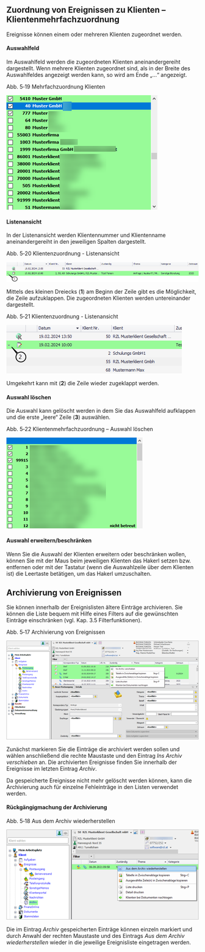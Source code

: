 ## Zuordnung von Ereignissen zu Klienten – Klientenmehrfachzuordnung

Ereignisse können einem oder mehreren Klienten zugeordnet werden.

#### Auswahlfeld

Im Auswahlfeld werden die zugeordneten Klienten aneinandergereiht
dargestellt. Wenn mehrere Klienten zugeordnet sind, als in der Breite
des Auswahlfeldes angezeigt werden kann, so wird am Ende „…“ angezeigt.

Abb. 5‑19 Mehrfachzuordnung Klienten

![Mehrfachzuordnung Klienten](<img/image111.png>)

#### Listenansicht

In der Listenansicht werden Klientennummer und Klientenname
aneinandergereiht in den jeweiligen Spalten dargestellt.

Abb. 5‑20 Klientenzuordnung - Listenansicht

![Klientenzuordnung - Listenansicht](<img/image112.png>)

Mittels des kleinen Dreiecks (**1**) am Beginn der Zeile gibt es die
Möglichkeit, die Zeile aufzuklappen. Die zugeordneten Klienten werden
untereinander dargestellt.

Abb. 5‑21 Klientenzuordnung - Listenansicht

![Klientenzuordnung - Listenansicht](<img/image113.png>)

Umgekehrt kann mit (**2**) die Zeile wieder zugeklappt werden.

#### Auswahl löschen

Die Auswahl kann gelöscht werden in dem Sie das Auswahlfeld aufklappen
und die erste „leere“ Zeile (**3**) auswählen.

Abb. 5‑22 Klientenmehrfachzuordnung – Auswahl löschen

![Klientenmehrfachzuordnung - Auswahl löschen](<img/image114.png>)

#### Auswahl erweitern/beschränken

Wenn Sie die Auswahl der Klienten erweitern oder beschränken wollen,
können Sie mit der Maus beim jeweiligen Klienten das Hakerl setzen bzw.
entfernen oder mit der Tastatur (wenn die Auswahlzeile über dem Klienten
ist) die Leertaste betätigen, um das Hakerl umzuschalten.


## Archivierung von Ereignissen

Sie können innerhalb der Ereignislisten ältere Einträge archivieren. Sie
können die Liste bequem mit Hilfe eines Filters auf die gewünschten
Einträge einschränken (vgl. Kap. 3.5 Filterfunktionen).

Abb. 5‑17 Archivierung von Ereignissen

![Archivierung von Ereignissen](<img/image109.png>)

Zunächst markieren Sie die Einträge die archiviert werden sollen und
wählen anschließend die rechte Maustaste und den Eintrag *Ins Archiv
verschieben* an. Die archivierten Ereignisse finden Sie innerhalb der
Ereignisse im letzten Eintrag *Archiv*.

Da gespeicherte Ereignisse nicht mehr gelöscht werden können, kann die
Archivierung auch für einzelne Fehleinträge in den Listen verwendet
werden.

#### Rückgängigmachung der Archivierung

Abb. 5‑18 Aus dem Archiv wiederherstellen

![Aus dem Archiv wiederherstellen](<img/image110.png>)

Die im Eintrag *Archiv* gespeicherten Einträge können einzeln markiert
und durch Anwahl der rechten Maustaste und des Eintrags *Aus dem Archiv
wiederherstellen* wieder in die jeweilige Ereignisliste eingetragen
werden.